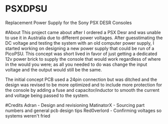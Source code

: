# PSXDPSU
Replacement Power Supply for the Sony PSX DESR Consoles

#About
This project came about after I ordered a PSX Desr and was unable to use it in Australia due to different power voltages. After guesstimating the DC voltage and testing the system with an old computer power supply, I started working on designing a new power supply that could be run of a PicoPSU. This concept was short lived in favor of just getting a dedicated 12v power brick to supply the console that would work regardless of where in the would you were; as all you needed to do was change the input voltage and the output would still be the same. 

The initial concept PCB used a 24pin connection but was ditched and the design was revised to be more optimized and to include more protection for the console by adding a fuse and capacitor/inductor to smooth the current and voltage being passed to the system.

#Credits
Adran - Design and revisioning
MatinatorX - Sourcing part numbers and general pcb design tips
Red0verlord - Confirming voltages so systems weren't fried
